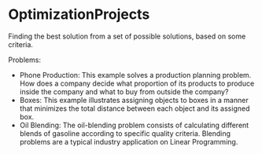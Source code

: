# OptimizationProjects
Finding the best solution from a set of possible solutions, based on some criteria. 

Problems:
- Phone Production: This example solves a production planning problem. How does a company decide what proportion of its products to produce inside the company and what to buy from outside the company?
- Boxes: This example illustrates assigning objects to boxes in a manner that minimizes the total distance between each object and its assigned box.
- Oil Blending: The oil-blending problem consists of calculating different blends of gasoline according to specific quality criteria. Blending problems are a typical industry application on Linear Programming.
